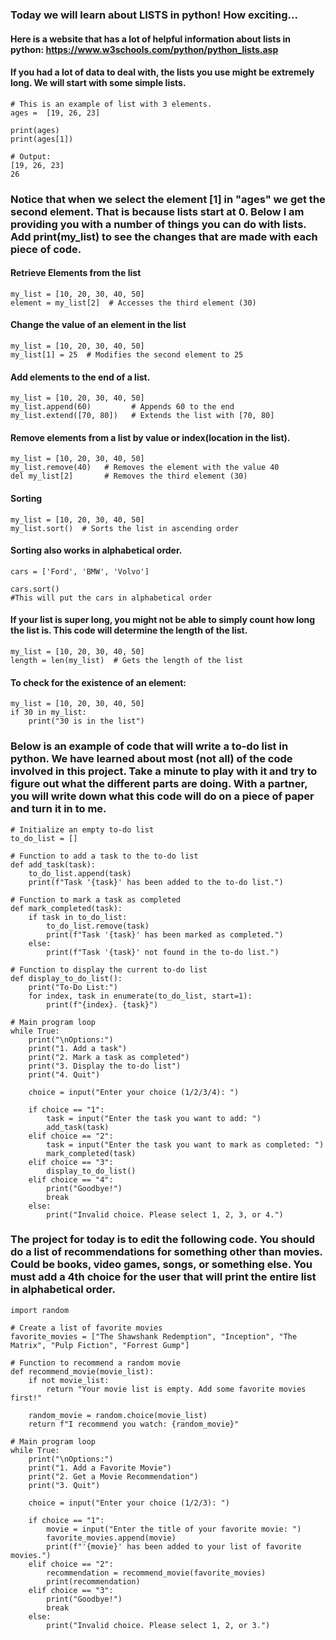 ### Today we will learn about LISTS in python! How exciting... 
#### Here is a website that has a lot of helpful information about lists in python: https://www.w3schools.com/python/python_lists.asp

#### If you had a lot of data to deal with, the lists you use might be extremely long. We will start with some simple lists. 


```
# This is an example of list with 3 elements. 
ages =  [19, 26, 23]

print(ages)
print(ages[1])

# Output:
[19, 26, 23]
26
```
### Notice that when we select the element [1] in "ages" we get the second element. That is because lists start at 0. Below I am providing you with a number of things you can do with lists. Add print(my_list) to see the changes that are made with each piece of code. 
#### Retrieve Elements from the list
```
my_list = [10, 20, 30, 40, 50]
element = my_list[2]  # Accesses the third element (30)
```
#### Change the value of an element in the list
```
my_list = [10, 20, 30, 40, 50]
my_list[1] = 25  # Modifies the second element to 25
```
#### Add elements to the end of a list. 
```
my_list = [10, 20, 30, 40, 50]
my_list.append(60)         # Appends 60 to the end
my_list.extend([70, 80])   # Extends the list with [70, 80]
```
#### Remove elements from a list by value or index(location in the list).
```
my_list = [10, 20, 30, 40, 50]
my_list.remove(40)   # Removes the element with the value 40
del my_list[2]       # Removes the third element (30)
```
#### Sorting
```
my_list = [10, 20, 30, 40, 50]
my_list.sort()  # Sorts the list in ascending order
```
#### Sorting also works in alphabetical order. 
```
cars = ['Ford', 'BMW', 'Volvo']

cars.sort()
#This will put the cars in alphabetical order
```
#### If your list is super long, you might not be able to simply count how long the list is. This code will determine the length of the list.

```
my_list = [10, 20, 30, 40, 50]
length = len(my_list)  # Gets the length of the list
```
#### To check for the existence of an element: 
```
my_list = [10, 20, 30, 40, 50]
if 30 in my_list:
    print("30 is in the list")
```

### Below is an example of code that will write a to-do list in python. We have learned about most (not all) of the code involved in this project. Take a minute to play with it and try to figure out what the different parts are doing. With a partner, you will write down what this code will do on a piece of paper and turn it in to me. 

```
# Initialize an empty to-do list
to_do_list = []

# Function to add a task to the to-do list
def add_task(task):
    to_do_list.append(task)
    print(f"Task '{task}' has been added to the to-do list.")

# Function to mark a task as completed
def mark_completed(task):
    if task in to_do_list:
        to_do_list.remove(task)
        print(f"Task '{task}' has been marked as completed.")
    else:
        print(f"Task '{task}' not found in the to-do list.")

# Function to display the current to-do list
def display_to_do_list():
    print("To-Do List:")
    for index, task in enumerate(to_do_list, start=1):
        print(f"{index}. {task}")

# Main program loop
while True:
    print("\nOptions:")
    print("1. Add a task")
    print("2. Mark a task as completed")
    print("3. Display the to-do list")
    print("4. Quit")

    choice = input("Enter your choice (1/2/3/4): ")

    if choice == "1":
        task = input("Enter the task you want to add: ")
        add_task(task)
    elif choice == "2":
        task = input("Enter the task you want to mark as completed: ")
        mark_completed(task)
    elif choice == "3":
        display_to_do_list()
    elif choice == "4":
        print("Goodbye!")
        break
    else:
        print("Invalid choice. Please select 1, 2, 3, or 4.")
```

### The project for today is to edit the following code. You should do a list of recommendations for something other than movies. Could be books, video games, songs, or something else. You must add a 4th choice for the user that will print the entire list in alphabetical order.
```
import random

# Create a list of favorite movies
favorite_movies = ["The Shawshank Redemption", "Inception", "The Matrix", "Pulp Fiction", "Forrest Gump"]

# Function to recommend a random movie
def recommend_movie(movie_list):
    if not movie_list:
        return "Your movie list is empty. Add some favorite movies first!"
    
    random_movie = random.choice(movie_list)
    return f"I recommend you watch: {random_movie}"

# Main program loop
while True:
    print("\nOptions:")
    print("1. Add a Favorite Movie")
    print("2. Get a Movie Recommendation")
    print("3. Quit")

    choice = input("Enter your choice (1/2/3): ")

    if choice == "1":
        movie = input("Enter the title of your favorite movie: ")
        favorite_movies.append(movie)
        print(f"'{movie}' has been added to your list of favorite movies.")
    elif choice == "2":
        recommendation = recommend_movie(favorite_movies)
        print(recommendation)
    elif choice == "3":
        print("Goodbye!")
        break
    else:
        print("Invalid choice. Please select 1, 2, or 3.")
```


